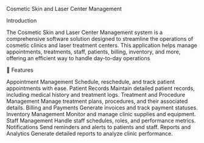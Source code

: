 Cosmetic Skin and Laser Center Management

Introduction

The Cosmetic Skin and Laser Center Management system is a comprehensive software solution designed to streamline the operations of cosmetic clinics and laser treatment centers.
This application helps manage appointments, treatments, staff, patients, billing, inventory, and more, offering an efficient way to handle day-to-day operations

🚀 Features

Appointment Management
Schedule, reschedule, and track patient appointments with ease.
Patient Records
Maintain detailed patient records, including medical history and treatment logs.
Treatment and Procedure Management
Manage treatment plans, procedures, and their associated details.
Billing and Payments
Generate invoices and track payment statuses.
Inventory Management
Monitor and manage clinic supplies and equipment.
Staff Management
Handle staff schedules, roles, and performance metrics.
Notifications
Send reminders and alerts to patients and staff.
Reports and Analytics
Generate detailed reports to analyze clinic performance.
